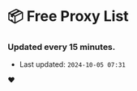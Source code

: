 # :package: Free Proxy List
### Updated every 15 minutes.

- Last updated: `2024-10-05 07:31`

:heart:
